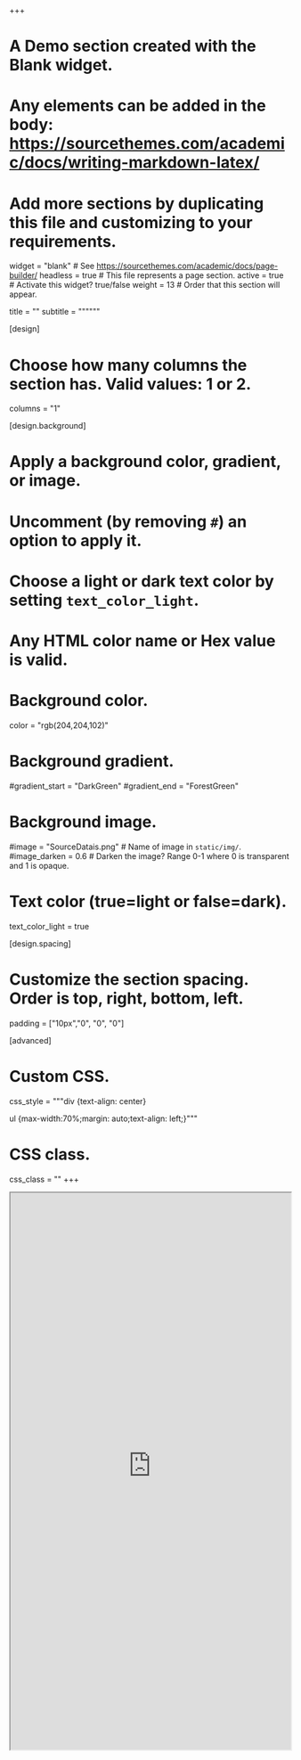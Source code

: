 +++
# A Demo section created with the Blank widget.
# Any elements can be added in the body: https://sourcethemes.com/academic/docs/writing-markdown-latex/
# Add more sections by duplicating this file and customizing to your requirements.

widget = "blank"  # See https://sourcethemes.com/academic/docs/page-builder/
headless = true  # This file represents a page section.
active = true  # Activate this widget? true/false
weight = 13  # Order that this section will appear.

title = ""
subtitle = """"""

[design]
  # Choose how many columns the section has. Valid values: 1 or 2.
  columns = "1"

[design.background]
  # Apply a background color, gradient, or image.
  #   Uncomment (by removing `#`) an option to apply it.
  #   Choose a light or dark text color by setting `text_color_light`.
  #   Any HTML color name or Hex value is valid.

  # Background color.
   color = "rgb(204,204,102)"
  
  # Background gradient.
  #gradient_start = "DarkGreen"
  #gradient_end = "ForestGreen"
  
  # Background image.
   #image = "SourceDatais.png"  # Name of image in `static/img/`.
   #image_darken = 0.6  # Darken the image? Range 0-1 where 0 is transparent and 1 is opaque.

  # Text color (true=light or false=dark).
  text_color_light = true

[design.spacing]
  # Customize the section spacing. Order is top, right, bottom, left.
  padding = ["10px","0", "0", "0"]

[advanced]
 # Custom CSS. 
 css_style = """div {text-align: center}

 ul {max-width:70%;margin: auto;text-align: left;}"""
 
 # CSS class.
 css_class = ""
+++

<iframe src ="https://frosty-wescoff-a4ad78.netlify.com" width=100% height = "1000px"></iframe>



